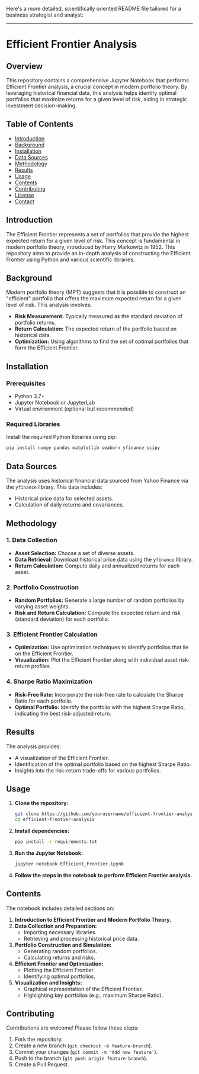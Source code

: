 Here's a more detailed, scientifically oriented README file tailored for a business strategist and analyst:

---

# Efficient Frontier Analysis

## Overview

This repository contains a comprehensive Jupyter Notebook that performs Efficient Frontier analysis, a crucial concept in modern portfolio theory. By leveraging historical financial data, this analysis helps identify optimal portfolios that maximize returns for a given level of risk, aiding in strategic investment decision-making.

## Table of Contents

- [Introduction](#introduction)
- [Background](#background)
- [Installation](#installation)
- [Data Sources](#data-sources)
- [Methodology](#methodology)
- [Results](#results)
- [Usage](#usage)
- [Contents](#contents)
- [Contributing](#contributing)
- [License](#license)
- [Contact](#contact)

## Introduction

The Efficient Frontier represents a set of portfolios that provide the highest expected return for a given level of risk. This concept is fundamental in modern portfolio theory, introduced by Harry Markowitz in 1952. This repository aims to provide an in-depth analysis of constructing the Efficient Frontier using Python and various scientific libraries.

## Background

Modern portfolio theory (MPT) suggests that it is possible to construct an "efficient" portfolio that offers the maximum expected return for a given level of risk. This analysis involves:

- **Risk Measurement:** Typically measured as the standard deviation of portfolio returns.
- **Return Calculation:** The expected return of the portfolio based on historical data.
- **Optimization:** Using algorithms to find the set of optimal portfolios that form the Efficient Frontier.

## Installation

### Prerequisites

- Python 3.7+
- Jupyter Notebook or JupyterLab
- Virtual environment (optional but recommended)

### Required Libraries

Install the required Python libraries using pip:

```bash
pip install numpy pandas matplotlib seaborn yfinance scipy
```

## Data Sources

The analysis uses historical financial data sourced from Yahoo Finance via the `yfinance` library. This data includes:

- Historical price data for selected assets.
- Calculation of daily returns and covariances.

## Methodology

### 1. Data Collection
- **Asset Selection:** Choose a set of diverse assets.
- **Data Retrieval:** Download historical price data using the `yfinance` library.
- **Return Calculation:** Compute daily and annualized returns for each asset.

### 2. Portfolio Construction
- **Random Portfolios:** Generate a large number of random portfolios by varying asset weights.
- **Risk and Return Calculation:** Compute the expected return and risk (standard deviation) for each portfolio.

### 3. Efficient Frontier Calculation
- **Optimization:** Use optimization techniques to identify portfolios that lie on the Efficient Frontier.
- **Visualization:** Plot the Efficient Frontier along with individual asset risk-return profiles.

### 4. Sharpe Ratio Maximization
- **Risk-Free Rate:** Incorporate the risk-free rate to calculate the Sharpe Ratio for each portfolio.
- **Optimal Portfolio:** Identify the portfolio with the highest Sharpe Ratio, indicating the best risk-adjusted return.

## Results

The analysis provides:
- A visualization of the Efficient Frontier.
- Identification of the optimal portfolio based on the highest Sharpe Ratio.
- Insights into the risk-return trade-offs for various portfolios.

## Usage

1. **Clone the repository:**
   ```bash
   git clone https://github.com/yourusername/efficient-frontier-analysis.git
   cd efficient-frontier-analysis
   ```

2. **Install dependencies:**
   ```bash
   pip install -r requirements.txt
   ```

3. **Run the Jupyter Notebook:**
   ```bash
   jupyter notebook Efficient_Frontier.ipynb
   ```

4. **Follow the steps in the notebook to perform Efficient Frontier analysis.**

## Contents

The notebook includes detailed sections on:

1. **Introduction to Efficient Frontier and Modern Portfolio Theory.**
2. **Data Collection and Preparation:**
   - Importing necessary libraries.
   - Retrieving and processing historical price data.
3. **Portfolio Construction and Simulation:**
   - Generating random portfolios.
   - Calculating returns and risks.
4. **Efficient Frontier and Optimization:**
   - Plotting the Efficient Frontier.
   - Identifying optimal portfolios.
5. **Visualization and Insights:**
   - Graphical representation of the Efficient Frontier.
   - Highlighting key portfolios (e.g., maximum Sharpe Ratio).

## Contributing

Contributions are welcome! Please follow these steps:

1. Fork the repository.
2. Create a new branch (`git checkout -b feature-branch`).
3. Commit your changes (`git commit -m 'Add new feature'`).
4. Push to the branch (`git push origin feature-branch`).
5. Create a Pull Request.
